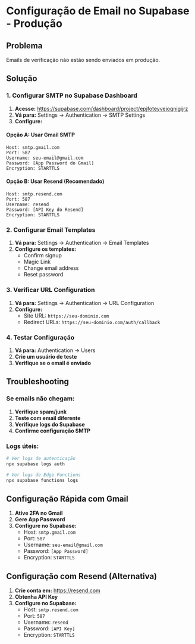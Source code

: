 # Configuração de Email no Supabase - Produção

## Problema
Emails de verificação não estão sendo enviados em produção.

## Solução

### 1. Configurar SMTP no Supabase Dashboard

1. **Acesse:** https://supabase.com/dashboard/project/epjfoteyvejoqnigijrz
2. **Vá para:** Settings → Authentication → SMTP Settings
3. **Configure:**

#### Opção A: Usar Gmail SMTP
```
Host: smtp.gmail.com
Port: 587
Username: seu-email@gmail.com
Password: [App Password do Gmail]
Encryption: STARTTLS
```

#### Opção B: Usar Resend (Recomendado)
```
Host: smtp.resend.com
Port: 587
Username: resend
Password: [API Key do Resend]
Encryption: STARTTLS
```

### 2. Configurar Email Templates

1. **Vá para:** Settings → Authentication → Email Templates
2. **Configure os templates:**
   - Confirm signup
   - Magic Link
   - Change email address
   - Reset password

### 3. Verificar URL Configuration

1. **Vá para:** Settings → Authentication → URL Configuration
2. **Configure:**
   - Site URL: `https://seu-dominio.com`
   - Redirect URLs: `https://seu-dominio.com/auth/callback`

### 4. Testar Configuração

1. **Vá para:** Authentication → Users
2. **Crie um usuário de teste**
3. **Verifique se o email é enviado**

## Troubleshooting

### Se emails não chegam:
1. **Verifique spam/junk**
2. **Teste com email diferente**
3. **Verifique logs do Supabase**
4. **Confirme configuração SMTP**

### Logs úteis:
```bash
# Ver logs de autenticação
npx supabase logs auth

# Ver logs de Edge Functions
npx supabase functions logs
```

## Configuração Rápida com Gmail

1. **Ative 2FA no Gmail**
2. **Gere App Password**
3. **Configure no Supabase:**
   - Host: `smtp.gmail.com`
   - Port: `587`
   - Username: `seu-email@gmail.com`
   - Password: `[App Password]`
   - Encryption: `STARTTLS`

## Configuração com Resend (Alternativa)

1. **Crie conta em:** https://resend.com
2. **Obtenha API Key**
3. **Configure no Supabase:**
   - Host: `smtp.resend.com`
   - Port: `587`
   - Username: `resend`
   - Password: `[API Key]`
   - Encryption: `STARTTLS` 
